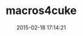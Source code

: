 ---
layout: post
title:  "macros4cuke"
repo:   "famished-tiger/Macros4Cuke"
date:   2015-02-18 17:14:21
gemurl: https://github.com/famished-tiger/Macros4Cuke
---